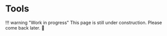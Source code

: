 # Tools

!!! warning "Work in progress"
    This page is still under construction. Please come back later. :construction_worker:
